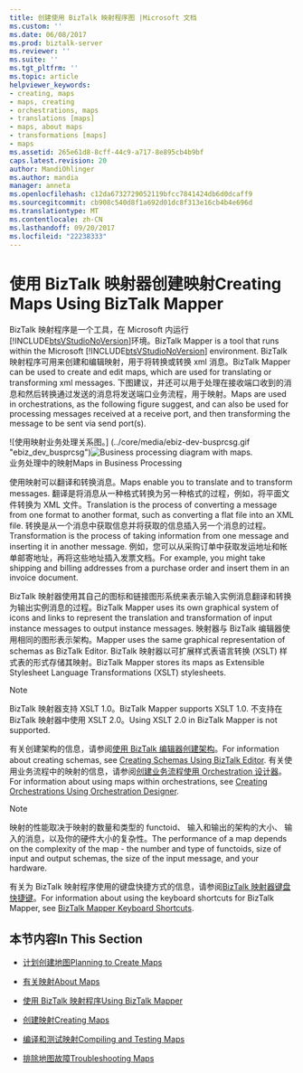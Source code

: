```yaml
---
title: 创建使用 BizTalk 映射程序图 |Microsoft 文档
ms.custom: ''
ms.date: 06/08/2017
ms.prod: biztalk-server
ms.reviewer: ''
ms.suite: ''
ms.tgt_pltfrm: ''
ms.topic: article
helpviewer_keywords:
- creating, maps
- maps, creating
- orchestrations, maps
- translations [maps]
- maps, about maps
- transformations [maps]
- maps
ms.assetid: 265e61d8-8cff-44c9-a717-8e895cb4b9bf
caps.latest.revision: 20
author: MandiOhlinger
ms.author: mandia
manager: anneta
ms.openlocfilehash: c12da6732729052119bfcc7841424db6d0dcaff9
ms.sourcegitcommit: cb908c540d8f1a692d01dc8f313e16cb4b4e696d
ms.translationtype: MT
ms.contentlocale: zh-CN
ms.lasthandoff: 09/20/2017
ms.locfileid: "22238333"
---
```

# <a name="creating-maps-using-biztalk-mapper"></a><span data-ttu-id="18683-102">使用 BizTalk 映射器创建映射</span><span class="sxs-lookup"><span data-stu-id="18683-102">Creating Maps Using BizTalk Mapper</span></span>
<span data-ttu-id="18683-103">BizTalk 映射程序是一个工具，在 Microsoft 内运行[!INCLUDE[btsVStudioNoVersion](../includes/btsvstudionoversion-md.md)]环境。</span><span class="sxs-lookup"><span data-stu-id="18683-103">BizTalk Mapper is a tool that runs within the Microsoft [!INCLUDE[btsVStudioNoVersion](../includes/btsvstudionoversion-md.md)] environment.</span></span> <span data-ttu-id="18683-104">BizTalk 映射程序可用来创建和编辑映射，用于将转换或转换 xml 消息。</span><span class="sxs-lookup"><span data-stu-id="18683-104">BizTalk Mapper can be used to create and edit maps, which are used for translating or transforming xml messages.</span></span> <span data-ttu-id="18683-105">下图建议，并还可以用于处理在接收端口收到的消息和然后转换通过发送的消息将发送端口业务流程，用于映射。</span><span class="sxs-lookup"><span data-stu-id="18683-105">Maps are used in orchestrations, as the following figure suggest, and can also be used for processing messages received at a receive port, and then transforming the message to be sent via send port(s).</span></span>  
  
 <span data-ttu-id="18683-106">![使用映射业务处理关系图。] (../core/media/ebiz-dev-busprcsg.gif "ebiz_dev_busprcsg")</span><span class="sxs-lookup"><span data-stu-id="18683-106">![Business processing diagram with maps.](../core/media/ebiz-dev-busprcsg.gif "ebiz_dev_busprcsg")</span></span>  
<span data-ttu-id="18683-107">业务处理中的映射</span><span class="sxs-lookup"><span data-stu-id="18683-107">Maps in Business Processing</span></span>  
  
 <span data-ttu-id="18683-108">使用映射可以翻译和转换消息。</span><span class="sxs-lookup"><span data-stu-id="18683-108">Maps enable you to translate and to transform messages.</span></span> <span data-ttu-id="18683-109">翻译是将消息从一种格式转换为另一种格式的过程，例如，将平面文件转换为 XML 文件。</span><span class="sxs-lookup"><span data-stu-id="18683-109">Translation is the process of converting a message from one format to another format, such as converting a flat file into an XML file.</span></span> <span data-ttu-id="18683-110">转换是从一个消息中获取信息并将获取的信息插入另一个消息的过程。</span><span class="sxs-lookup"><span data-stu-id="18683-110">Transformation is the process of taking information from one message and inserting it in another message.</span></span> <span data-ttu-id="18683-111">例如，您可以从采购订单中获取发运地址和帐单邮寄地址，再将这些地址插入发票文档。</span><span class="sxs-lookup"><span data-stu-id="18683-111">For example, you might take shipping and billing addresses from a purchase order and insert them in an invoice document.</span></span>  
  
 <span data-ttu-id="18683-112">BizTalk 映射器使用其自己的图标和链接图形系统来表示输入实例消息翻译和转换为输出实例消息的过程。</span><span class="sxs-lookup"><span data-stu-id="18683-112">BizTalk Mapper uses its own graphical system of icons and links to represent the translation and transformation of input instance messages to output instance messages.</span></span> <span data-ttu-id="18683-113">映射器与 BizTalk 编辑器使用相同的图形表示架构。</span><span class="sxs-lookup"><span data-stu-id="18683-113">Mapper uses the same graphical representation of schemas as BizTalk Editor.</span></span> <span data-ttu-id="18683-114">BizTalk 映射器以可扩展样式表语言转换 (XSLT) 样式表的形式存储其映射。</span><span class="sxs-lookup"><span data-stu-id="18683-114">BizTalk Mapper stores its maps as Extensible Stylesheet Language Transformations (XSLT) stylesheets.</span></span>  
  
> [!NOTE]
>  <span data-ttu-id="18683-115">BizTalk 映射器支持 XSLT 1.0。</span><span class="sxs-lookup"><span data-stu-id="18683-115">BizTalk Mapper supports XSLT 1.0.</span></span> <span data-ttu-id="18683-116">不支持在 BizTalk 映射器中使用 XSLT 2.0。</span><span class="sxs-lookup"><span data-stu-id="18683-116">Using XSLT 2.0 in BizTalk Mapper is not supported.</span></span>  
  
 <span data-ttu-id="18683-117">有关创建架构的信息，请参阅[使用 BizTalk 编辑器创建架构](../core/creating-schemas-using-biztalk-editor.md)。</span><span class="sxs-lookup"><span data-stu-id="18683-117">For information about creating schemas, see [Creating Schemas Using BizTalk Editor](../core/creating-schemas-using-biztalk-editor.md).</span></span> <span data-ttu-id="18683-118">有关使用业务流程中的映射的信息，请参阅[创建业务流程使用 Orchestration 设计器](../core/creating-orchestrations-using-orchestration-designer.md)。</span><span class="sxs-lookup"><span data-stu-id="18683-118">For information about using maps within orchestrations, see [Creating Orchestrations Using Orchestration Designer](../core/creating-orchestrations-using-orchestration-designer.md).</span></span>  
  
> [!NOTE]
>  <span data-ttu-id="18683-119">映射的性能取决于映射的数量和类型的 functoid、 输入和输出的架构的大小、 输入的消息，以及你的硬件大小的复杂性。</span><span class="sxs-lookup"><span data-stu-id="18683-119">The performance of a map depends on the complexity of the map - the number and type of functoids, size of input and output schemas, the size of the input message, and your hardware.</span></span>  
  
 <span data-ttu-id="18683-120">有关为 BizTalk 映射程序使用的键盘快捷方式的信息，请参阅[BizTalk 映射器键盘快捷键](../core/biztalk-mapper-keyboard-shortcuts.md)。</span><span class="sxs-lookup"><span data-stu-id="18683-120">For information about using the keyboard shortcuts for BizTalk Mapper, see [BizTalk Mapper Keyboard Shortcuts](../core/biztalk-mapper-keyboard-shortcuts.md).</span></span>  
  
## <a name="in-this-section"></a><span data-ttu-id="18683-121">本节内容</span><span class="sxs-lookup"><span data-stu-id="18683-121">In This Section</span></span>  
  
-   [<span data-ttu-id="18683-122">计划创建地图</span><span class="sxs-lookup"><span data-stu-id="18683-122">Planning to Create Maps</span></span>](../core/planning-to-create-maps.md)  
  
-   [<span data-ttu-id="18683-123">有关映射</span><span class="sxs-lookup"><span data-stu-id="18683-123">About Maps</span></span>](../core/about-maps.md)  
  
-   [<span data-ttu-id="18683-124">使用 BizTalk 映射程序</span><span class="sxs-lookup"><span data-stu-id="18683-124">Using BizTalk Mapper</span></span>](../core/using-biztalk-mapper.md)  
  
-   [<span data-ttu-id="18683-125">创建映射</span><span class="sxs-lookup"><span data-stu-id="18683-125">Creating Maps</span></span>](../core/creating-maps.md)  
  
-   [<span data-ttu-id="18683-126">编译和测试映射</span><span class="sxs-lookup"><span data-stu-id="18683-126">Compiling and Testing Maps</span></span>](../core/compiling-and-testing-maps.md)  
  
-   [<span data-ttu-id="18683-127">排除地图故障</span><span class="sxs-lookup"><span data-stu-id="18683-127">Troubleshooting Maps</span></span>](../core/troubleshooting-maps.md)